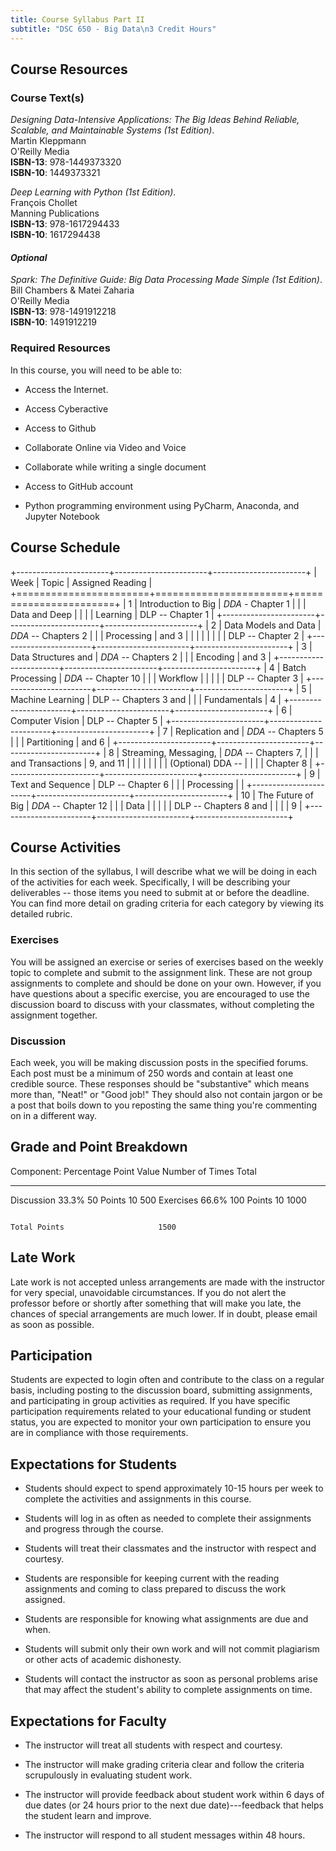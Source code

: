 ```yaml
---
title: Course Syllabus Part II
subtitle: "DSC 650 - Big Data\n3 Credit Hours"
---
```


## Course Resources

### Course Text(s)

*Designing Data-Intensive Applications: The Big Ideas Behind Reliable,
Scalable, and Maintainable Systems (1st Edition)*.\
Martin Kleppmann\
O\'Reilly Media\
**ISBN-13**: 978-1449373320\
**ISBN-10**: 1449373321

*Deep Learning with Python (1st Edition)*.\
François Chollet\
Manning Publications\
**ISBN-13**: 978-1617294433\
**ISBN-10**: 1617294438

#### *Optional*

*Spark: The Definitive Guide: Big Data Processing Made Simple (1st
Edition)*.\
Bill Chambers & Matei Zaharia\
O'Reilly Media\
**ISBN-13**: 978-1491912218\
**ISBN-10**: 1491912219

### Required Resources

In this course, you will need to be able to:

-   Access the Internet.

-   Access Cyberactive

-   Access to Github

-   Collaborate Online via Video and Voice

-   Collaborate while writing a single document

-   Access to GitHub account

-   Python programming environment using PyCharm, Anaconda, and Jupyter
    Notebook

## Course Schedule

+-----------------------+-----------------------+-----------------------+
| Week                  | Topic                 | Assigned Reading      |
+=======================+=======================+=======================+
| 1                     | Introduction to Big   | *DDA -* Chapter 1     |
|                       | Data and Deep         |                       |
|                       | Learning              | DLP -- Chapter 1      |
+-----------------------+-----------------------+-----------------------+
| 2                     | Data Models and Data  | *DDA* -- Chapters 2   |
|                       | Processing            | and 3                 |
|                       |                       |                       |
|                       |                       | DLP -- Chapter 2      |
+-----------------------+-----------------------+-----------------------+
| 3                     | Data Structures and   | *DDA* -- Chapters 2   |
|                       | Encoding              | and 3                 |
+-----------------------+-----------------------+-----------------------+
| 4                     | Batch Processing      | *DDA* -- Chapter 10   |
|                       | Workflow              |                       |
|                       |                       | DLP -- Chapter 3      |
+-----------------------+-----------------------+-----------------------+
| 5                     | Machine Learning      | DLP -- Chapters 3 and |
|                       | Fundamentals          | 4                     |
+-----------------------+-----------------------+-----------------------+
| 6                     | Computer Vision       | DLP -- Chapter 5      |
+-----------------------+-----------------------+-----------------------+
| 7                     | Replication and       | *DDA* -- Chapters 5   |
|                       | Partitioning          | and 6                 |
+-----------------------+-----------------------+-----------------------+
| 8                     | Streaming, Messaging, | *DDA* -- Chapters 7,  |
|                       | and Transactions      | 9, and 11             |
|                       |                       |                       |
|                       |                       | (Optional) DDA --     |
|                       |                       | Chapter 8             |
+-----------------------+-----------------------+-----------------------+
| 9                     | Text and Sequence     | DLP -- Chapter 6      |
|                       | Processing            |                       |
+-----------------------+-----------------------+-----------------------+
| 10                    | The Future of Big     | *DDA* -- Chapter 12   |
|                       | Data                  |                       |
|                       |                       | DLP -- Chapters 8 and |
|                       |                       | 9                     |
+-----------------------+-----------------------+-----------------------+

## Course Activities

In this section of the syllabus, I will describe what we will be doing
in each of the activities for each week. Specifically, I will be
describing your deliverables -- those items you need to submit at or
before the deadline. You can find more detail on grading criteria for
each category by viewing its detailed rubric.

### Exercises

You will be assigned an exercise or series of exercises based on the
weekly topic to complete and submit to the assignment link. These are
not group assignments to complete and should be done on your own.
However, if you have questions about a specific exercise, you are
encouraged to use the discussion board to discuss with your classmates,
without completing the assignment together.

### Discussion

Each week, you will be making discussion posts in the specified forums.
Each post must be a minimum of 250 words and contain at least one
credible source. These responses should be "substantive" which means
more than, "Neat!" or "Good job!" They should also not contain jargon or
be a post that boils down to you reposting the same thing you're
commenting on in a different way.

## Grade and Point Breakdown


  Component:   Percentage   Point Value   Number of Times   Total
  ------------ ------------ ------------- ----------------- -------
  Discussion   33.3%        50 Points     10                500
  Exercises    66.6%        100 Points    10                1000

                                                                                    Total Points                     1500

## Late Work

Late work is not accepted unless arrangements are made with the
instructor for very special, unavoidable circumstances. If you do not
alert the professor before or shortly after something that will make you
late, the chances of special arrangements are much lower. If in doubt,
please email as soon as possible.

## Participation

Students are expected to login often and contribute to the class on a
regular basis, including posting to the discussion board, submitting
assignments, and participating in group activities as required. If you
have specific participation requirements related to your educational
funding or student status, you are expected to monitor your own
participation to ensure you are in compliance with those requirements.

## Expectations for Students

-   Students should expect to spend approximately 10-15 hours per week
    to complete the activities and assignments in this course.

-   Students will log in as often as needed to complete their
    assignments and progress through the course.

-   Students will treat their classmates and the instructor with respect
    and courtesy.

-   Students are responsible for keeping current with the reading
    assignments and coming to class prepared to discuss the work
    assigned.

-   Students are responsible for knowing what assignments are due and
    when.

-   Students will submit only their own work and will not commit
    plagiarism or other acts of academic dishonesty.

-   Students will contact the instructor as soon as personal problems
    arise that may affect the student's ability to complete assignments
    on time.

## Expectations for Faculty

-   The instructor will treat all students with respect and courtesy.

-   The instructor will make grading criteria clear and follow the
    criteria scrupulously in evaluating student work.

-   The instructor will provide feedback about student work within 6
    days of due dates (or 24 hours prior to the next due
    date)---feedback that helps the student learn and improve.

-   The instructor will respond to all student messages within 48 hours.

